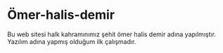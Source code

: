 # Ömer-halis-demir
Bu web sitesi halk kahramınımız şehit ömer halis demir adına yapılmıştır. Yazılım adına yapmış olduğum ilk çalışmadır.
